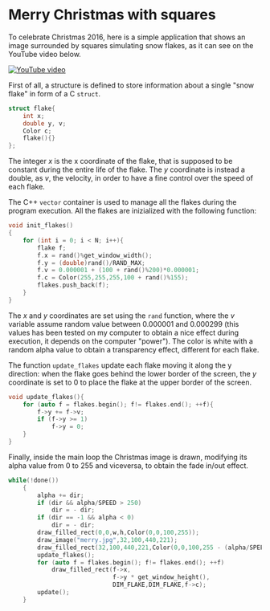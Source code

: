 # Merry Christmas with squares
To celebrate Christmas 2016, here is a simple application that shows an image surrounded by squares simulating snow flakes, as it can see on the YouTube video below.

[![YouTube video](https://img.youtube.com/vi/Gyp2LQgBBoA/0.jpg)](https://www.youtube.com/watch?v=Gyp2LQgBBoA)

First of all, a structure is defined to store information about a single "snow flake" in form of a C ```struct```.

```c
struct flake{
    int x;
    double y, v;
    Color c;
    flake(){}
};
```

The integer *x* is the x coordinate of the flake, that is supposed to be constant during the entire life of the flake. The *y* coordinate is instead a double, as *v*, the velocity, in order to have a fine control over the speed of each flake.

The C++ ```vector``` container is used to manage all the flakes during the program execution. All the flakes are inizialized with the following function:

```c
void init_flakes()
{
    for (int i = 0; i < N; i++){
        flake f;
        f.x = rand()%get_window_width();
        f.y = (double)rand()/RAND_MAX;
        f.v = 0.000001 + (100 + rand()%200)*0.000001;
        f.c = Color(255,255,255,100 + rand()%155);
        flakes.push_back(f);
    }
}
```
The *x* and *y* coordinates are set using the ```rand``` function, where the *v* variable assume random value between 0.000001 and 0.000299 (this values has been tested on my computer to obtain a nice effect during execution, it depends on the computer "power"). The color is white with a random alpha value to obtain a transparency effect, different for each flake.

The function ```update_flakes``` update each flake moving it along the y direction: when the flake goes behind the lower border of the screen, the *y* coordinate is set to 0 to place the flake at the upper border of the screen.

```c
void update_flakes(){
    for (auto f = flakes.begin(); f!= flakes.end(); ++f){
        f->y += f->v;
        if (f->y >= 1)
            f->y = 0;
    }
}
```

Finally, inside the main loop the Christmas image is drawn, modifying its alpha value from 0 to 255 and viceversa, to obtain the fade in/out effect.
```c
while(!done())
    {
        alpha += dir;
        if (dir && alpha/SPEED > 250)
            dir = - dir;
        if (dir == -1 && alpha < 0)
            dir = - dir;
        draw_filled_rect(0,0,w,h,Color(0,0,100,255));
        draw_image("merry.jpg",32,100,440,221);
        draw_filled_rect(32,100,440,221,Color(0,0,100,255 - (alpha/SPEED)%255));
        update_flakes();
        for (auto f = flakes.begin(); f!= flakes.end(); ++f)
            draw_filled_rect(f->x,
                             f->y * get_window_height(),
                             DIM_FLAKE,DIM_FLAKE,f->c);
        update();
    }
```
